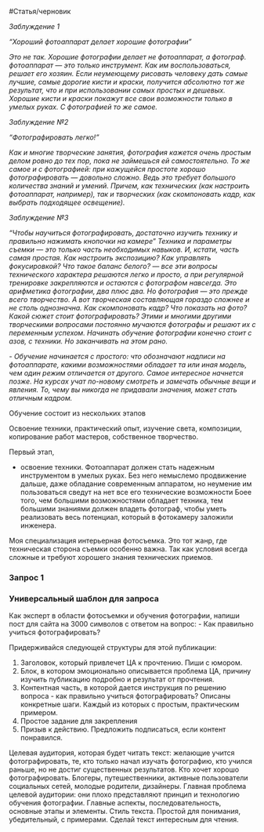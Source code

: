 #Статья/черновик 

_Заблуждение 1_

_“Хороший фотоаппарат делает хорошие фотографии”_

_Это не так. Хорошие фотографии делает не фотоаппарат, а фотограф. фотоаппарат — это только инструмент. Как им воспользоваться, решает его хозяин. Если неумеющему рисовать человеку дать самые лучшие, самые дорогие кисти и краски, получится абсолютно тот же результат, что и при использовании самых простых и дешевых. Хорошие кисти и краски покажут все свои возможности только в умелых руках. С фотографией то же самое._

_Заблуждение №2_

_“Фотографировать легко!”_

_Как и многие творческие занятия, фотография кажется очень простым делом ровно до тех пор, пока не займешься ей самостоятельно. То же самое и с фотографией: при кажущейся простоте хорошо фотографировать — довольно сложно. Ведь это требует большого количества знаний и умений. Причем, как технических (как настроить фотоаппарат, например), так и творческих (как скомпоновать кадр, как выбрать подходящее освещение)._

_Заблуждение №3_

_“Чтобы научиться фотографировать, достаточно изучить технику и правильно нажимать кнопочки на камере_” _Техника и параметры съемки — это только часть необходимых навыков. И, кстати, часть самая простая. Как настроить экспозицию? Как управлять фокусировкой? Что такое баланс белого? — все эти вопросы технического характера решаются легко и просто, а при регулярной тренировке закрепляются и остаются с фотографом навсегда. Это арифметика фотографии, два плюс два. Но фотография — это прежде всего творчество. А вот творческая составляющая гораздо сложнее и не столь однозначна. Как скомпоновать кадр? Что показать на фото? Какой сюжет стоит фотографировать? Этими и многими другими творческими вопросами постоянно мучаются фотографы и решают их с переменным успехом. Начинать обучение фотографии конечно стоит с азов, с техники. Но заканчивать на этом рано._

_- Обучение начинается с простого: что обозначают надписи на фотоаппарате, какими возможностями обладает та или иная модель, чем один режим отличается от другого. Самое интересное начнется позже. На курсах учат по-новому смотреть и замечать обычные вещи и явления. То, чему вы никогда не придавали значения, может стать отличным кадром._

Обучение состоит из нескольких этапов

Освоение техники, практический опыт, изучение света, композиции, копирование работ мастеров, собственное творчество.

Первый этап,

- освоение техники. Фотоаппарат должен стать надежным инструментом в умелых руках. Без него немыслемо продвижение дальше, даже обладание современным аппаратом, но неумение им пользоваться сведут на нет все его технические возможности Боее того, чем большими возможностями обладает техника, тем большими знаниями должен владеть фотограф, чтобы уметь реализовать весь потенциал, который в фотокамеру заложили инженера.

Моя специализация интерьерная фотосъемка. Это тот жанр, где техническая сторона съемки особенно важна. Так как условия всегда сложные и требуют хорошего знания технических приемов.


### Запрос 1

### Универсальный шаблон для запроса
Как эксперт в области фотосъемки и обучения фотографии, напиши пост для сайта на 3000 символов с ответом на вопрос: - Как правильно учиться фотографировать?

Придерживайся следующей структуры для этой публикации:
1. Заголовок, который привлечет ЦА к прочтению. Пиши с юмором.
2. Блок, в котором эмоционально описывается проблема ЦА, причину изучить публикацию подробно и результат от прочтения.
3. Контентная часть, в которой дается инструкция по решению вопроса - как правильно учиться фотографировать? Описаны конкретные шаги. Каждый из которых с простым, практическим примером.
4. Простое задание для закрепления
5. Призыв к действию. Предложить подписаться, если контент понравился.

Целевая аудитория, которая будет читать текст: желающие учится фотографировать, те, кто только начал изучать фотографию, кто учился раньше, но не достиг существенных результатов. Кто хочет хорошо фотографировать. Блогеры, путешественники, активные пользователи социальных сетей, молодые родители, дизайнеры.
Главная проблема целевой аудитории: они плохо представляют принцип и технологию обучения фотографии. Главные аспекты, последовательность, основные этапы и элементы.
Стиль текста. Простой для понимания, убедительный, с примерами.
Сделай текст интересным для чтения.


